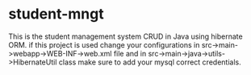 # student-mngt
This is the student management system CRUD in Java using hibernate ORM. 
if this project is used change your configurations in src->main->webapp->WEB-INF->web.xml file
and in src->main->java->utils->HibernateUtil class 
make sure to add your mysql correct credentials.
